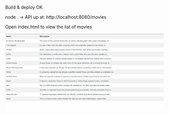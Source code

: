 <p>Build & deploy OK</p>
<p> node . -> API up at: http://localhost:8080/movies </p>
<p>Open index.html to view the list of movies</p>
<img src="Capture.PNG"></img>
